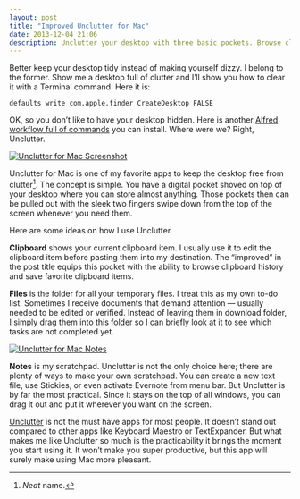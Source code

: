 ```yaml
---
layout: post
title: "Improved Unclutter for Mac"
date: 2013-12-04 21:06
description: Unclutter your desktop with three basic pockets. Browse clipboard history and clear temporary files from desktop.
---
```


Better keep your desktop tidy instead of making yourself dizzy. I belong to the former. Show me a desktop full of clutter and I’ll show you how to clear it with a Terminal command. Here it is:

	defaults write com.apple.finder CreateDesktop FALSE

OK, so you don’t like to have your desktop hidden. Here is another [Alfred workflow full of commands][5341-001] you can install. Where were we? Right, Unclutter.

[ ![Unclutter for Mac Screenshot][img1] ](http://images.sayzlim.net/2013/12/unclutter-preview.jpg "Unclutter for Mac Screenshot")

[img1]: http://images.sayzlim.net/2013/12/unclutter-preview.jpg "Unclutter for Mac Screenshot"

Unclutter for Mac is one of my favorite apps to keep the desktop free from clutter[^1]. The concept is simple. You have a digital pocket shoved on top of your desktop where you can store almost anything. Those pockets then can be pulled out with the sleek two fingers swipe down from the top of the screen whenever you need them.

Here are some ideas on how I use Unclutter.

**Clipboard** shows your current clipboard item. I usually use it to edit the clipboard item before pasting them into my destination. The “improved” in the post title equips this pocket with the ability to browse clipboard history and save favorite clipboard items.

**Files** is the folder for all your temporary files. I treat this as my own to-do list. Sometimes I receive documents that demand attention — usually needed to be edited or verified. Instead of leaving them in download folder, I simply drag them into this folder so I can briefly look at it to see which tasks are not completed yet.

[ ![Unclutter for Mac Notes][img2] ](http://images.sayzlim.net/2013/12/unclutter-notes.jpg "Unclutter for Mac Notes")

[img2]: http://images.sayzlim.net/2013/12/unclutter-notes.jpg "Unclutter for Mac Notes"

**Notes** is my scratchpad. Unclutter is not the only choice here; there are plenty of ways to make your own scratchpad. You can create a new text file, use Stickies, or even activate Evernote from menu bar. But Unclutter is by far the most practical. Since it stays on the top of all windows, you can drag it out and put it wherever you want on the screen. 

[Unclutter][5341-002] is not the must have apps for most people. It doesn’t stand out compared to other apps like Keyboard Maestro or TextExpander. But what makes me like Unclutter so much is the practicability it brings the moment you start using it. It won’t make you super productive, but this app will surely make using Mac more pleasant.

[^1]: _Neat_ name.


[5341-001]: http://sayzlim.net/os-x-toolbox-workflow-alfred-2 "OS X Toolbox Workflow for Alfred 2 | Sayz Lim"
[5341-002]: https://itunes.apple.com/us/app/unclutter/id577085396?mt=12&uo=4&at=11ld6n "Unclutter"
